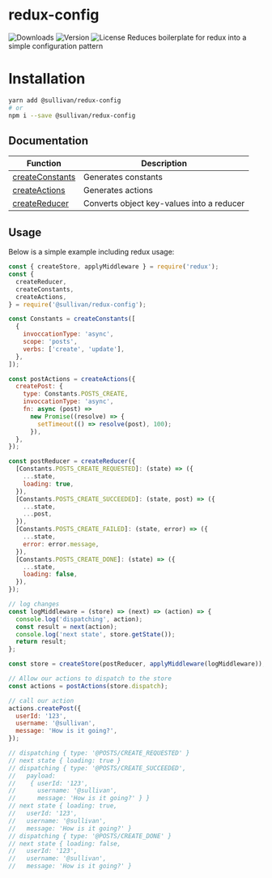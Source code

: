# redux-config
![Downloads][link-download] ![Version][link-version] ![License][link-license]
Reduces boilerplate for redux into a simple configuration pattern


# Installation 

```bash
yarn add @sullivan/redux-config
# or
npm i --save @sullivan/redux-config
```

## Documentation

| Function | Description |
|--|--|
| [createConstants][constant] | Generates constants |
| [createActions][action] | Generates actions |
| [createReducer][reducer] | Converts object key-values into a reducer |

[link-download]: https://img.shields.io/npm/dt/@sullivan/redux-config
[link-version]: https://img.shields.io/npm/v/@sullivan/redux-config.svg
[link-license]: https://img.shields.io/npm/l/@sullivan/redux-config.svg

[action]: https://github.com/icarus-sullivan/redux-config/blob/master/documentation/actions.md
[constant]: https://github.com/icarus-sullivan/redux-config/blob/master/documentation/constants.md
[reducer]: https://github.com/icarus-sullivan/redux-config/blob/master/documentation/reducers.md

## Usage
Below is a simple example including redux usage:

```javascript
const { createStore, applyMiddleware } = require('redux');
const {
  createReducer,
  createConstants,
  createActions,
} = require('@sullivan/redux-config');

const Constants = createConstants([
  {
    invoccationType: 'async',
    scope: 'posts',
    verbs: ['create', 'update'],
  },
]);

const postActions = createActions({
  createPost: {
    type: Constants.POSTS_CREATE,
    invoccationType: 'async',
    fn: async (post) =>
      new Promise((resolve) => {
        setTimeout(() => resolve(post), 100);
      }),
  },
});

const postReducer = createReducer({
  [Constants.POSTS_CREATE_REQUESTED]: (state) => ({
    ...state,
    loading: true,
  }),
  [Constants.POSTS_CREATE_SUCCEEDED]: (state, post) => ({
    ...state,
    ...post,
  }),
  [Constants.POSTS_CREATE_FAILED]: (state, error) => ({
    ...state,
    error: error.message,
  }),
  [Constants.POSTS_CREATE_DONE]: (state) => ({
    ...state,
    loading: false,
  }),
});

// log changes
const logMiddleware = (store) => (next) => (action) => {
  console.log('dispatching', action);
  const result = next(action);
  console.log('next state', store.getState());
  return result;
};

const store = createStore(postReducer, applyMiddleware(logMiddleware));

// Allow our actions to dispatch to the store
const actions = postActions(store.dispatch);

// call our action
actions.createPost({
  userId: '123',
  username: '@sullivan',
  message: 'How is it going?',
});

// dispatching { type: '@POSTS/CREATE_REQUESTED' }
// next state { loading: true }
// dispatching { type: '@POSTS/CREATE_SUCCEEDED',
//   payload:
//    { userId: '123',
//      username: '@sullivan',
//      message: 'How is it going?' } }
// next state { loading: true,
//   userId: '123',
//   username: '@sullivan',
//   message: 'How is it going?' }
// dispatching { type: '@POSTS/CREATE_DONE' }
// next state { loading: false,
//   userId: '123',
//   username: '@sullivan',
//   message: 'How is it going?' }
```
